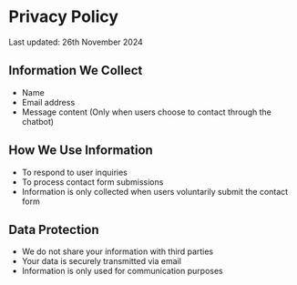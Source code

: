 # Privacy Policy

Last updated: 26th November 2024

## Information We Collect
- Name
- Email address
- Message content
(Only when users choose to contact through the chatbot)

## How We Use Information
- To respond to user inquiries
- To process contact form submissions
- Information is only collected when users voluntarily submit the contact form

## Data Protection
- We do not share your information with third parties
- Your data is securely transmitted via email
- Information is only used for communication purposes
